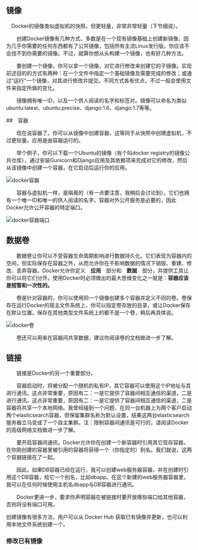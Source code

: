 ## 镜像

　Docker的镜像类似虚拟机的快照，但更轻量，非常非常轻量（下节细说）。

　　创建Docker镜像有几种方式，多数是在一个现有镜像基础上创建新镜像，因为几乎你需要的任何东西都有了公共镜像，包括所有主流Linux发行版，你应该不会找不到你需要的镜像。不过，就算你想从头构建一个镜像，也有好几种方法。

　　要创建一个镜像，你可以拿一个镜像，对它进行修改来创建它的子镜像。实现前述目的的方式有两种：在一个文件中指定一个基础镜像及需要完成的修改；或通过“运行”一个镜像，对其进行修改并提交。不同方式各有优点，不过一般会使用文件来指定所做的变化。

　　镜像拥有唯一ID，以及一个供人阅读的名字和标签对。镜像可以命名为类似ubuntu:latest、ubuntu:precise、django:1.6、django:1.7等等。

##　容器

　　现在说容器了。你可以从镜像中创建容器，这等同于从快照中创建虚拟机，不过更轻量。应用是由容器运行的。

　　举个例子，你可以下载一个Ubuntu的镜像（有个叫docker registry的镜像公共仓库），通过安装Gunicorn和Django应用及其依赖项来完成对它的修改，然后从该镜像中创建一个容器，在它启动后运行你的应用。

![docker容器](http://wenku.baidu.com/content/d817967416fc700abb68fca1?m=53edf76e3be441c342485c83deb30a3d&type=pic&src=49049b6be22181041fcdbd54ce2b3341.png)

　　容器与虚拟机一样，是隔离的（有一点要注意，我稍后会讨论到）。它们也拥有一个唯一ID和唯一的供人阅读的名字。容器对外公开服务是必要的，因此Docker允许公开容器的特定端口。

![docker容器端口](http://wenku.baidu.com/content/d817967416fc700abb68fca1?m=53edf76e3be441c342485c83deb30a3d&type=pic&src=766c4dab3fb9cf4d1b93c27911a87fcd.png)

## 数据卷

　　数据卷让你可以不受容器生命周期影响进行数据持久化。它们表现为容器内的空间，但实际保存在容器之外，从而允许你在不影响数据的情况下销毁、重建、修改、丢弃容器。Docker允许你定义　**应用**　部分和　**数据**　部分，并提供工具让你可以将它们分开。使用Docker时必须做出的最大思维变化之一就是：**容器应该是短暂和一次性的。**

　　卷是针对容器的，你可以使用同一个镜像创建多个容器并定义不同的卷。卷保存在运行Docker的宿主文件系统上，你可以指定卷存放的目录，或让Docker保存在默认位置。保存在其他类型文件系统上的都不是一个卷，稍后再具体说。

![docker卷](http://wenku.baidu.com/content/d817967416fc700abb68fca1?m=53edf76e3be441c342485c83deb30a3d&type=pic&src=1a3e7e43842afc723bd6d25a318f4513.png)

　　卷还可以用来在容器间共享数据，建议你阅读卷的文档做进一步了解。

## 链接

　　链接是Docker的另一个重要部分。

　　容器启动时，将被分配一个随机的私有IP，其它容器可以使用这个IP地址与其进行通讯。这点非常重要，原因有二：一是它提供了容器间相互通信的渠道，二是进行通讯。这点非常重要，原因有二：一是它提供了容器间相互通信的渠道，二是容器将共享一个本地网络。我曾经碰到一个问题，在同一台机器上为两个客户启动两个elasticsearch容器，但保留集群名称为默认设置，结果这两台elasticsearch服务器立马变成了一个自主集群。注：限制容器间通讯是可行的，请阅读Docker的高级网络文档做进一步了解。

　　要开启容器间通讯，Docker允许你在创建一个新容器时引用其它现存容器，在你刚创建的容器里被引用的容器将获得一个（你指定的）别名。我们就说，这两个容器链接在了一起。

　　因此，如果DB容器已经在运行，我可以创建web服务器容器，并在创建时引用这个DB容器，给它一个别名，比如dbapp。在这个新建的web服务器容器里，我可以在任何时候使用主机名dbapp与DB容器进行通讯。

　　Docker更进一步，要求你声明容器在被链接时要开放哪些端口给其他容器，否则将没有端口可用。



创建镜像有很多方法，用户可以从 Docker Hub 获取已有镜像并更新，也可以利用本地文件系统创建一个。

### 修改已有镜像
